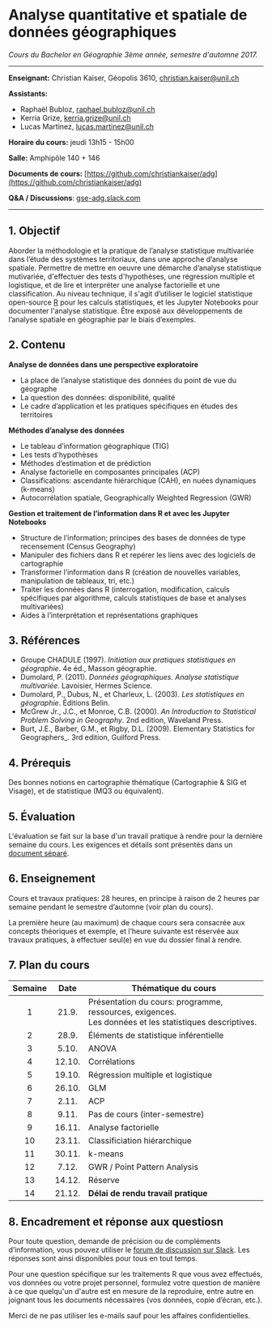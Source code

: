 # Analyse quantitative et spatiale de données géographiques

_Cours du Bachelor en Géographie 3ème année, semestre d'automne 2017._

---

__Enseignant:__ Christian Kaiser, Géopolis 3610, [christian.kaiser@unil.ch](mailto:christian.kaiser@unil.ch)

__Assistants:__

- Raphaël Bubloz, [raphael.bubloz@unil.ch](raphael.bubloz@unil.ch)
- Kerria Grize, [kerria.grize@unil.ch](kerria.grize@unil.ch)
- Lucas Martinez, [lucas.martinez@unil.ch](lucas.martinez@unil.ch)

__Horaire du cours:__ jeudi 13h15 - 15h00

__Salle:__ Amphipôle 140 + 146

__Documents de cours:__ [https://github.com/christiankaiser/adg](https://github.com/christiankaiser/adg)

__Q&A / Discussions__: [gse-adg.slack.com](https://gse-adg.slack.com)

---

## 1. Objectif

Aborder la méthodologie et la pratique de l’analyse statistique multivariée dans l’étude des systèmes territoriaux, dans une approche d’analyse spatiale. Permettre de mettre en oeuvre une démarche d’analyse statistique mutivariée, d'effectuer des tests d'hypothèses, une régression multiple et logistique, et de lire et interpréter une analyse factorielle et une classification. Au niveau technique, il s'agit d’utiliser le logiciel statistique open-source [R](https://www.r-project.org/) pour les calculs statistiques, et les Jupyter Notebooks pour documenter l'analyse statistique. Être exposé aux développements de l’analyse spatiale en géographie par le biais d’exemples.

## 2. Contenu

__Analyse de données dans une perspective exploratoire__
- La place de l’analyse statistique des données du point de vue du géographe- La question des données: disponibilité, qualité- Le cadre d’application et les pratiques spécifiques en études des territoires__Méthodes d’analyse des données__
- Le tableau d’information géographique (TIG)
- Les tests d'hypothèses
- Méthodes d’estimation et de prédiction- Analyse factorielle en composantes principales (ACP)- Classifications: ascendante hiérarchique (CAH), en nuées dynamiques (k-means)- Autocorrélation spatiale, Geographically Weighted Regression (GWR)__Gestion et traitement de l’information dans R et avec les Jupyter Notebooks__

- Structure de l’information; principes des bases de données de type recensement (Census Geography)- Manipuler des fichiers dans R et repérer les liens avec des logiciels de cartographie- Transformer l’information dans R (création de nouvelles variables, manipulation de tableaux, tri, etc.)- Traiter les données dans R (interrogation, modification, calculs spécifiques par algorithme, calculs statistiques de base et analyses multivariées)- Aides à l’interprétation et représentations graphiques

## 3. Références

- Groupe CHADULE (1997). _Initiation aux pratiques statistiques en géographie_. 4e éd., Masson géographie.
- Dumolard, P. (2011). _Données géographiques. Analyse statistique multivariée_. Lavoisier, Hermes Science.
- Dumolard, P., Dubus, N., et Charleux, L. (2003). _Les statistiques en géographie_. Éditions Belin.
- McGrew Jr., J.C., et Monroe, C.B. (2000). _An Introduction to Statistical Problem Solving in Geography_. 2nd edition, Waveland Press.
- Burt, J.E., Barber, G.M., et Rigby, D.L. (2009). Elementary Statistics for Geographers_. 3rd edition, Guilford Press.

## 4. Prérequis

Des bonnes notions en cartographie thématique (Cartographie & SIG et Visage), et de statistique (MQ3 ou équivalent).

## 5. Évaluation

L'évaluation se fait sur la base d'un travail pratique à rendre pour la dernière semaine du cours. Les exigences et détails sont présentés dans un [document séparé](travail-pratique/README.md).

## 6. Enseignement

Cours et travaux pratiques: 28 heures, en principe à raison de 2 heures par semaine pendant le semestre d’automne (voir plan du cours).
La première heure (au maximum) de chaque cours sera consacrée aux concepts théoriques et exemple, et l’heure suivante est réservée aux travaux pratiques, à effectuer seul(e) en vue du dossier final à rendre.

## 7. Plan du cours

Semaine  | Date  | Thématique du cours
:-------:|:-----:| -------------------
1        | 21.9. | Présentation du cours: programme, ressources, exigences.<br>Les données et les statistiques descriptives.
2        | 28.9.  | Éléments de statistique inférentielle
3        | 5.10.  | ANOVA
4        | 12.10. | Corrélations
5        | 19.10. | Régression multiple et logistique
6        | 26.10. | GLM
7        | 2.11.  | ACP
8        | 9.11.  | Pas de cours (inter-semestre)
9        | 16.11. | Analyse factorielle
10       | 23.11. | Classificiation hiérarchique
11       | 30.11. | k-means
12       | 7.12.  | GWR / Point Pattern Analysis
13       | 14.12. | Réserve
14       | 21.12. | __Délai de rendu travail pratique__


## 8. Encadrement et réponse aux questiosn

Pour toute question, demande de précision ou de compléments d’information, vous pouvez utiliser le [forum de discussion sur Slack](https://gse-adg.slack.com). Les réponses sont ainsi disponibles pour tous en tout temps.

Pour une question spécifique sur les traitements R que vous avez effectués, vos données ou votre projet personnel, formulez votre question de manière à ce que quelqu'un d'autre est en mesure de la reproduire, entre autre en joignant tous les documents nécessaires (vos données, copie d’écran, etc.).

Merci de ne pas utiliser les e-mails sauf pour les affaires confidentielles.
